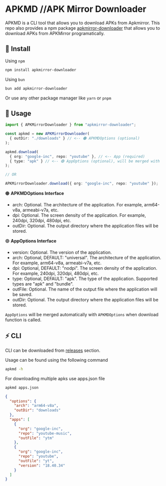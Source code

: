 # APKMD //APK Mirror Downloader

APKMD is a CLI tool that allows you to download APKs from Apkmirror. This repo also provides a npm package [apkmirror-downloader](https://www.npmjs.com/package/apkmirror-downloader) that allows you to download APKs from APKMirror programatically.

## 🚀 Install

Using `npm`
```bash
npm install apkmirror-downloader
```

Using `bun`
```bash
bun add apkmirror-downloader
```

Or use any other package manager like `yarn` or `pnpm`

## 📃 Usage

```ts
import { APKMirrorDownloader } from "apkmirror-downloader";

const apkmd = new APKMirrorDownloader(
  { outDir: "./downloads" } // <-- 🟠 APKMDOptions (optional)
);

apkmd.download(
  { org: "google-inc", repo: "youtube" }, // <-- App (required)
  { type: "apk" } // <-- 🟣 AppOptions (optional), will be merged with APKMDOptions
);

// OR

APKMirrorDownloader.download({ org: "google-inc", repo: "youtube" });
```

🟠 **APKMDOptions Interface**
- arch: Optional. The architecture of the application. For example, arm64-v8a, armeabi-v7a, etc.
- dpi: Optional. The screen density of the application. For example, 240dpi, 320dpi, 480dpi, etc.
- outDir: Optional. The output directory where the application files will be stored.

🟣 **AppOptions Interface**
- version: Optional. The version of the application.
- arch: Optional, DEFAULT: "universal". The architecture of the application. For example, arm64-v8a, armeabi-v7a, etc.
- dpi: Optional, DEFAULT: "nodpi". The screen density of the application. For example, 240dpi, 320dpi, 480dpi, etc.
- type: Optional, DEFAULT: "apk". The type of the application. Supported types are "apk" and "bundle". 
- outFile: Optional. The name of the output file where the application will be saved.
- outDir: Optional. The output directory where the application files will be stored.

`AppOptions` will be merged automatically with `APKMDOptions` when download function is called.

## ⚡ CLI

CLI can be downloaded from [releases](https://github.com/tanishqmanuja/apkmirror-downloader/releases/latest) section.

Usage can be found using the following command

```bash
apkmd -h
```

For downloading multiple apks use apps.json file

```bash
apkmd apps.json
```

```json
{
  "options": {
    "arch": "arm64-v8a",
    "outDir": "downloads"
  },
  "apps": [
    {
      "org": "google-inc",
      "repo": "youtube-music",
      "outFile": "ytm"
    },
    {
      "org": "google-inc",
      "repo": "youtube",
      "outFile": "yt",
      "version": "18.40.34"
    }
  ]
}
```